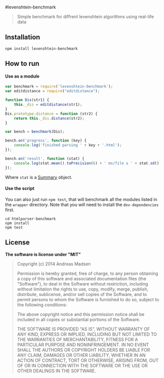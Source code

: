 #levenshtein-benchmark

> Simple benchmark for diffrent levenshtein algorithms using real-life data

## Installation

```shell
npm install levenshtein-benchmark
```

## How to run

#### Use as a module

```javascript
var benchmark = require('levenshtein-benchmark');
var editdistance = require("editdistance");

function Dis(str1) {
	this._dis = editdistance(str1);
}
Dis.prototype.distance = function (str2) {
	return this._dis.distance(str2);
}

var bench = benchmark(Dis);

bench.on('progress', function (key) {
	console.log('finished parsing ' + key + '.html');
});

bench.on('result', function (stat) {
	console.log(stat.mean().toPrecision(6) + ' ms/file ± ' + stat.sd().toPrecision(6));
});
```

Where `stat` is a [Summary](https://github.com/AndreasMadsen/summary) object.

#### Use the script

You can also just run `npm test`, that will benchmark all the modules listed
in the `wrapper` directory. Note that you will need to install the `dev-dependencies`
first.

```shell
cd htmlparser-benchmark
npm install
npm test
```

## License

**The software is license under "MIT"**

> Copyright (c) 2014 Andreas Madsen
>
> Permission is hereby granted, free of charge, to any person obtaining a copy
> of this software and associated documentation files (the "Software"), to deal
> in the Software without restriction, including without limitation the rights
> to use, copy, modify, merge, publish, distribute, sublicense, and/or sell
> copies of the Software, and to permit persons to whom the Software is
> furnished to do so, subject to the following conditions:
>
> The above copyright notice and this permission notice shall be included in
> all copies or substantial portions of the Software.
>
> THE SOFTWARE IS PROVIDED "AS IS", WITHOUT WARRANTY OF ANY KIND, EXPRESS OR
> IMPLIED, INCLUDING BUT NOT LIMITED TO THE WARRANTIES OF MERCHANTABILITY,
> FITNESS FOR A PARTICULAR PURPOSE AND NONINFRINGEMENT. IN NO EVENT SHALL THE
> AUTHORS OR COPYRIGHT HOLDERS BE LIABLE FOR ANY CLAIM, DAMAGES OR OTHER
> LIABILITY, WHETHER IN AN ACTION OF CONTRACT, TORT OR OTHERWISE, ARISING FROM,
> OUT OF OR IN CONNECTION WITH THE SOFTWARE OR THE USE OR OTHER DEALINGS IN
> THE SOFTWARE.
